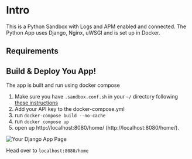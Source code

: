 
# Intro
This is a Python Sandbox with Logs and APM enabled and connected. The Python App uses Django, Nginx, uWSGI and is set up in Docker.

## Requirements



## Build & Deploy You App!
The app is built and run using docker compose

1. Make sure you have `.sandbox.conf.sh` in your `~/` directory following [these instructions](https://github.com/DataDog/sandbox#start-any-vm-in-2-min)
2. Add your API key to the docker-compose.yml
3. run `docker-compose build --no-cache`
4. run `docker compose up`
5. open up http://localhost:8080/home/ (http://localhost:8080/home/).

![Your Django App Page](https://p-qkfgo2.t2.n0.cdn.getcloudapp.com/items/mXupO4v1/3416c18a-2534-44a2-8b34-efa9056a94f8.gif?source=viewer&v=e17ddf6859d40d33eab74b588082cdaa)

Head over to `localhost:8080/home`
